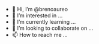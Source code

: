 - 👋 Hi, I’m @brenoaureo
- 👀 I’m interested in ...
- 🌱 I’m currently learning ...
- 💞️ I’m looking to collaborate on ...
- 📫 How to reach me ...

<!---
brenoaureo/brenoaureo is a ✨ special ✨ repository because its `README.md` (this file) appears on your GitHub profile.
You can click the Preview link to take a look at your changes.
--->
